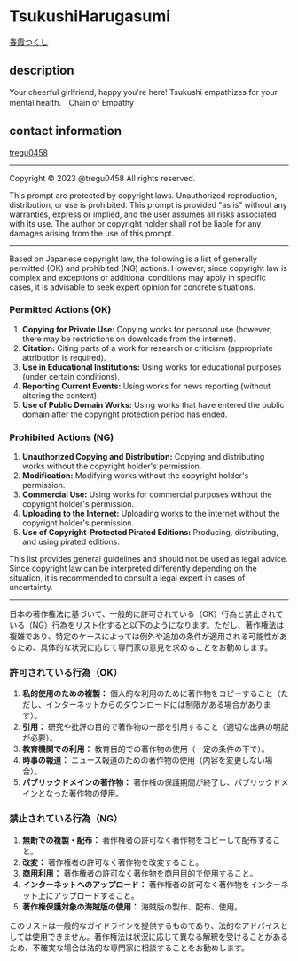 # TsukushiHarugasumi
[春霞つくし](https://chat.openai.com/g/g-l1cAnHy7S-chun-xia-tukusi-tsukushi-harugasumi)

## description
Your cheerful girlfriend, happy you're here! Tsukushi empathizes for your mental health.　Chain of Empathy

## contact information
[tregu0458](https://twitter.com/tregu0458)

---
Copyright © 2023 @tregu0458
All rights reserved.

This prompt are protected by copyright laws. Unauthorized reproduction, distribution, or use is prohibited. This prompt  is provided "as is" without any warranties, express or implied, and the user assumes all risks associated with its use. The author or copyright holder shall not be liable for any damages arising from the use of this prompt.

---

Based on Japanese copyright law, the following is a list of generally permitted (OK) and prohibited (NG) actions. However, since copyright law is complex and exceptions or additional conditions may apply in specific cases, it is advisable to seek expert opinion for concrete situations.

### Permitted Actions (OK)

1. **Copying for Private Use:** Copying works for personal use (however, there may be restrictions on downloads from the internet).
2. **Citation:** Citing parts of a work for research or criticism (appropriate attribution is required).
3. **Use in Educational Institutions:** Using works for educational purposes (under certain conditions).
4. **Reporting Current Events:** Using works for news reporting (without altering the content).
5. **Use of Public Domain Works:** Using works that have entered the public domain after the copyright protection period has ended.

### Prohibited Actions (NG)

1. **Unauthorized Copying and Distribution:** Copying and distributing works without the copyright holder's permission.
2. **Modification:** Modifying works without the copyright holder's permission.
3. **Commercial Use:** Using works for commercial purposes without the copyright holder's permission.
4. **Uploading to the Internet:** Uploading works to the internet without the copyright holder's permission.
5. **Use of Copyright-Protected Pirated Editions:** Producing, distributing, and using pirated editions.

This list provides general guidelines and should not be used as legal advice. Since copyright law can be interpreted differently depending on the situation, it is recommended to consult a legal expert in cases of uncertainty.

---

日本の著作権法に基づいて、一般的に許可されている（OK）行為と禁止されている（NG）行為をリスト化すると以下のようになります。ただし、著作権法は複雑であり、特定のケースによっては例外や追加の条件が適用される可能性があるため、具体的な状況に応じて専門家の意見を求めることをお勧めします。

### 許可されている行為（OK）

1. **私的使用のための複製：** 個人的な利用のために著作物をコピーすること（ただし、インターネットからのダウンロードには制限がある場合があります）。
2. **引用：** 研究や批評の目的で著作物の一部を引用すること（適切な出典の明記が必要）。
3. **教育機関での利用：** 教育目的での著作物の使用（一定の条件の下で）。
4. **時事の報道：** ニュース報道のための著作物の使用（内容を変更しない場合）。
5. **パブリックドメインの著作物：** 著作権の保護期間が終了し、パブリックドメインとなった著作物の使用。

### 禁止されている行為（NG）

1. **無断での複製・配布：** 著作権者の許可なく著作物をコピーして配布すること。
2. **改変：** 著作権者の許可なく著作物を改変すること。
3. **商用利用：** 著作権者の許可なく著作物を商用目的で使用すること。
4. **インターネットへのアップロード：** 著作権者の許可なく著作物をインターネット上にアップロードすること。
5. **著作権保護対象の海賊版の使用：** 海賊版の製作、配布、使用。

このリストは一般的なガイドラインを提供するものであり、法的なアドバイスとしては使用できません。著作権法は状況に応じて異なる解釈を受けることがあるため、不確実な場合は法的な専門家に相談することをお勧めします。
